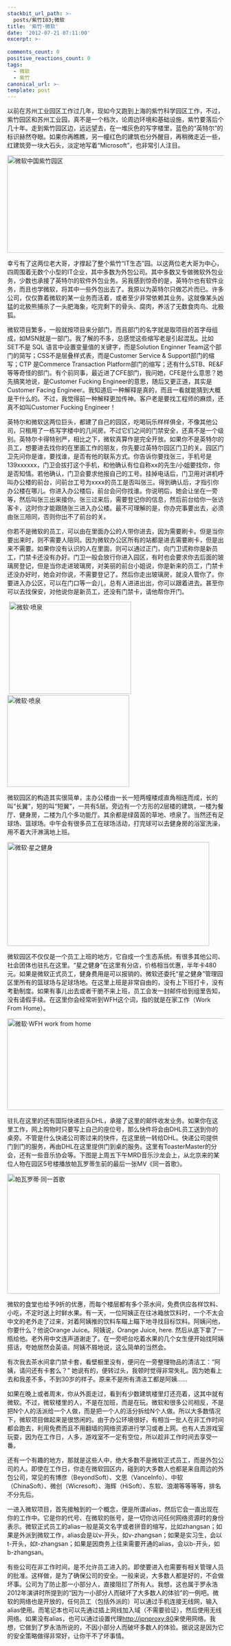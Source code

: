 ```yaml
---
stackbit_url_path: >-
  posts/紫竹183;微软
title: '紫竹·微软'
date: '2012-07-21 07:11:00'
excerpt: >-
  
comments_count: 0
positive_reactions_count: 0
tags: 
  - 微软
  - 紫竹
canonical_url: >-
template: post
---
```

<p>以前在苏州工业园区工作过几年，现如今又跑到上海的紫竹科学园区工作，不过，紫竹园区和苏州工业园，真不是一个档次，论周边环境和基础设施，紫竹要落后个几十年。走到紫竹园区边，远远望去，在一堆灰色的写字楼里，蓝色的&ldquo;英特尔&rdquo;的标识赫然夺眼。如果你再瞧瞧，另一幢红色的建筑也分外醒目，再稍微走近一些，红建筑旁一块大石头，淡定地写着&ldquo;Microsoft&rdquo;，也非常引人注目。</p>
<p><a href="https://raw.githubusercontent.com/Jeff-Tian/blogengine.net/master/Source/BlogEngine/BlogEngine.NET/App_Data/files/image_593.png"><img style="display: inline; border-width: 0px;" title="微软中国紫竹园区" src="https://raw.githubusercontent.com/Jeff-Tian/blogengine.net/master/Source/BlogEngine/BlogEngine.NET/App_Data/files/image_thumb_288.png" alt="微软中国紫竹园区" width="566" height="226" border="0" /></a></p>
<p>幸亏有了这两位老大哥，才撑起了整个紫竹&ldquo;IT生态&rdquo;园。以这两位老大哥为中心，四周围着无数个小型的IT企业，其中多数为外包公司。其中多数又专做微软外包业务，少数也承接了英特尔的软件外包业务。另我感到惊奇的是，英特尔也有软件业务，而且也学微软，将其中一些外包出去了。我原以为英特尔只做芯片而已。许多公司，仅仅靠着微软的某一业务而活着，或者至少非常依赖其业务。这就像某头凶猛的北极熊捕杀了一头肥海象，吃完剩下的骨头、腐肉，养活了无数食肉鸟、北极狐。</p>
<p>微软项目繁多，一般就按项目来分部门，而且部门的名字就是取项目的首字母组成，如MSN就是一部门。我了解的不多，总感觉这些缩写老是引起混乱。比如SET不是 SQL 语言中设置变量值的关键字，而是Solution Enginner Team这个部门的简写；CSS不是层叠样式表，而是Customer Service &amp; Support部门的缩写；CTP 是Commerce Transaction Platform部门的缩写；还有什么STB、RE&amp;F等等奇怪的部门。有个前同事，最近进了CFE部门，我问她，CFE是什么意思？她先搞笑地说，是Customer Fucking Engineer的意思，随后又更正道，其实是Customer Facing Engineer。我知道后一种解释是真的，而且一看就能猜到大概是干什么的。不过，我觉得前一种解释更加传神。客户老是要找工程师的麻烦，还真不如叫Customer Fucking Engineer！</p>
<p>英特尔和微软这两位巨头，都建了自己的园区，吃喝玩乐样样俱全，不像其他公司，只租用了一栋写字楼中的几间房。不过它们之间的门禁安全，还真不是一个级别。英特尔卡得特别严，相比之下，微软真算作是完全开放。如果你不是英特尔的员工，想要进去找你的在里面工作的朋友，你先要过英特尔园区门卫的关。园区门卫先问你是谁，要找谁，是否有他的联系方式。你告诉你要找张三，手机号是139xxxxxx，门卫会拔打这个手机，和他确认有位自称xx的先生/小姐要找你，你是否知情。若他确认，门卫会要求他报自己的工号。挂掉电话后，门卫用对讲机呼叫办公楼的前台，问前台工号为xxxx的员工是否叫张三。得到确认后，才指引你办公楼在哪儿。你进入办公楼后，前台会问你找谁。你说明后，她会让坐在一旁等，然后叫张三出来接你。张三过来后，需要登记你的信息，然后前台给你一张访客卡，这时你才能跟随张三进入办公楼。最不可理解的是，你办完事要出去，必须由张三陪同，否则你出不了前台的关。</p>
<p>你若不是微软的员工，可以由在里面办公的人带你进去，因为需要刷卡。但是当你要出来时，则不需要人陪同。因为微软办公区所有的站都是进去需要刷卡，但是出来不需要。如果你没有认识的人在里面，则可以通过正门，向门卫谎称你是新员工，门禁卡还没有办好。门卫一般会放行你进入园区，有时也会要求你去后面的玻璃房登记，但是当你走进玻璃房，对美丽的前台小姐说，你是新来的员工，门禁卡还没办好时，她会对你说，不需要登记了。然后你走出玻璃房，就没人管你了。你要进入办公区，可以在门口等一会儿，总有人进进出出，你可以跟着进去。甚至你可以去找保安，对他说你是新员工，还没有门禁卡，请他帮你开门。</p>
<p>&nbsp;<a href="https://raw.githubusercontent.com/Jeff-Tian/blogengine.net/master/Source/BlogEngine/BlogEngine.NET/App_Data/files/WP_000034_1.jpg"><img style="display: inline; border-width: 0px;" title="微软&middot;喷泉" src="https://raw.githubusercontent.com/Jeff-Tian/blogengine.net/master/Source/BlogEngine/BlogEngine.NET/App_Data/files/WP_000034_thumb_1.jpg" alt="微软&middot;喷泉" width="284" height="214" border="0" /></a> <a href="https://raw.githubusercontent.com/Jeff-Tian/blogengine.net/master/Source/BlogEngine/BlogEngine.NET/App_Data/files/WP_000031_1.jpg"><img style="display: inline; border-width: 0px;" title="微软&middot;喷泉" src="https://raw.githubusercontent.com/Jeff-Tian/blogengine.net/master/Source/BlogEngine/BlogEngine.NET/App_Data/files/WP_000031_thumb_1.jpg" alt="微软&middot;喷泉" width="284" height="213" border="0" /></a></p>
<p>微软园区的构造其实很简单，主办公楼由一长一短两幢楼成直角相连而成，长的叫&ldquo;长翼&rdquo;，短的叫&ldquo;短翼&rdquo;，一共有5层。旁边有一个方形的2层楼的建筑，一楼为餐厅、健身房，二楼为几个多功能厅。其余都是绿茵茵的草地、喷泉了。当然还有足球场、篮球场。中午会有很多员工在球场活动，打完球可以去健身房的浴室洗澡，用不着大汗淋漓地上班。</p>
<p><a href="https://raw.githubusercontent.com/Jeff-Tian/blogengine.net/master/Source/BlogEngine/BlogEngine.NET/App_Data/files/WP_000036.jpg"><img style="display: inline; border-width: 0px;" title="微软&middot;星之健身" src="https://raw.githubusercontent.com/Jeff-Tian/blogengine.net/master/Source/BlogEngine/BlogEngine.NET/App_Data/files/WP_000036_thumb.jpg" alt="微软&middot;星之健身" width="470" height="241" border="0" /></a></p>
<p>微软园区不仅仅是一个员工上班的地方，它自成一个生态系统。有很多其他公司、社会团体也驻扎在这里。&ldquo;星之健身&rdquo;在这里有分店，价格相当优惠，半年卡480元。如果是微软正式员工，健身费用是可以报销的。微软还委托&ldquo;星之健身&rdquo;管理园区里所有的篮球场与足球场地。在这里上班是非常自由的，没有上下班打卡，没有考勤制度。如果有事儿出去或者干脆不来上班，员工会发一封邮件给到组里告知，没有请假手续。在这里你会经常听到WFH这个词，指的就是在家工作（Work From Home）。</p>
<p><a href="https://raw.githubusercontent.com/Jeff-Tian/blogengine.net/master/Source/BlogEngine/BlogEngine.NET/App_Data/files/image_591.png"><img style="display: inline; border-width: 0px;" title="微软&middot;WFH work from home" src="https://raw.githubusercontent.com/Jeff-Tian/blogengine.net/master/Source/BlogEngine/BlogEngine.NET/App_Data/files/image_thumb_286.png" alt="微软&middot;WFH work from home" width="581" height="213" border="0" /></a></p>
<p>驻扎在这里的还有国际快递巨头DHL，承接了这里的邮件收发业务。如果你在这里工作，网上购物时只要写上自己的座位号，那么快件将会由DHL员工送到你的桌旁。不管是什么快递公司寄过来的快件，在这里统一转给DHL。快递公司提供门到门的服务，再由DHL在这里提供门到桌的服务。这里有ToasterMaster的分会，还有一些音乐协会等。下图是上周五下午MRD音乐沙龙会上，从北京来的某位人物在园区5号楼播放帕瓦罗蒂生前的最后一张MV《同一首歌》。</p>
<p><a href="https://raw.githubusercontent.com/Jeff-Tian/blogengine.net/master/Source/BlogEngine/BlogEngine.NET/App_Data/files/image_592.png"><img style="display: inline; border-width: 0px;" title="帕瓦罗蒂&middot;同一首歌" src="https://raw.githubusercontent.com/Jeff-Tian/blogengine.net/master/Source/BlogEngine/BlogEngine.NET/App_Data/files/image_thumb_287.png" alt="帕瓦罗蒂&middot;同一首歌" width="495" height="278" border="0" /></a></p>
<p>微软的食堂也给予9折的优惠，而每个楼层都有多个茶水间，免费供应各样饮料、小吃，不定时送上时鲜水果。有一天，一位阿姨正在往冰箱放饮料时，一个不太会中文的老外走了过来，对着阿姨推的饮料车瞄上瞄下地寻找目标饮料。阿姨问他，你要什么？他说Orange Juice。阿姨说，Orange Juice, here. 然后从底下拿了一瓶给他。老外用中文连声道谢走了。在一旁吧台吃着水果的几个女生便开始找阿姨搭话，夸她居然会英语。阿姨不屑地说，这么简单的当然会。</p>
<p>有次我去茶水间拿门禁卡套，看壁橱里没有，便问在一旁整理物品的清洁工：&ldquo;阿姨，请问还有卡套么？&rdquo; 她说有的，便转过头，我顿时觉得非常失礼。因为她看上去和我差不多，不到30岁的样子。原来不是所有清洁工都是阿姨&hellip;&hellip;</p>
<p>如果在晚上或者周末，你从外面走过，看到有少数建筑楼里灯还亮着，这其中就有微软。不过，微软楼里的人，不是在加班，而是在玩。微软和很多公司相反，不是把N个人的活派给一个人做，而是把一个人的活分拆给N个人做。所以大多数情况下，微软项目做起来是很悠闲的。由于办公环境很好，有相当一批人在非工作时间都会跑去，利用免费而且不用翻墙的网络资源进行学习或者上网。也有人去游戏室玩耍，因为在工作日，人多，游戏室不一定有空位，所以趁非工作时间去享受一番。</p>
<p>还有一个有趣的地方，那就是这些人中，绝大多数不是微软正式员工，而是外包公司的人。即使在工作日，你走在微软园区内，碰到的大多数人也都是来自周边的外包公司，常见的有博彦（BeyondSoft）、文思（VanceInfo）、中软（ChinaSoft）、微创（Wicresoft）、海辉（HiSoft）、东软、浪潮等等等等，排名不分先后。</p>
<p>一进入微软项目，首先接触到的一个概念，便是所谓alias，然后它会一直出现在你的工作中。它是你的代号、在微软的账号，是一切你访问任何网络资源时的身份表示。微软正式员工的alias一般是英文名字或者拼音的缩写，比如zhangsan；如果是外派到微软工作，alias会是以v-开头，如v-zhangsan；如果是实习生，会以t-开头，如t-zhangsan；如果是因商务上往来需要开通的alias，会以b-开头，如b-zhangsan。</p>
<p>有些公司在非工作时间，是不允许员工进入的。即使要进入也需要有相关管理人员的批准。这样做，是为了确保公司的安全。一般来说，大多数人都是好的，不会做坏事。公司为了防止那一小部分人，直接阻拦了所有人。我想，这也属于罗永浩2012年演讲时所提到的&ldquo;因为一小部分人而破坏了大多数人的体验&rdquo;的一例吧。微软的网络也是开放的，任何员工（包括外派的）可以通过手机连接无线网，输入alias使用。而笔记本也可以先通过插上网线加入域（不需要验证），然后使用无线网络。如果没有alias，也可以通过设置代理<a href="http://jpnproxy:80">http://jpnproxy:80</a>来使用网络。我想，它做到了罗永浩所说的，不因小部分人而破坏多数人的体验。据说这是因为它的安全策略做得非常好，让你干不了坏事情。</p>
